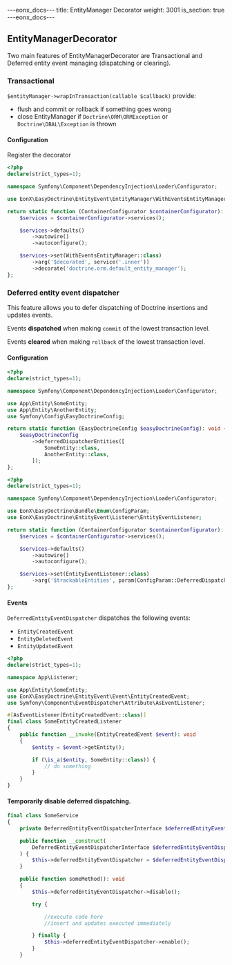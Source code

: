 ---eonx_docs---
title: EntityManager Decorator
weight: 3001
is_section: true
---eonx_docs---

## EntityManagerDecorator

Two main features of EntityManagerDecorator are Transactional and Deferred entity event managing (dispatching or clearing).

### Transactional

`$entityManager->wrapInTransaction(callable $callback)` provide:

- flush and commit or rollback if something goes wrong
- close EntityManager if `Doctrine\ORM\ORMException` or `Doctrine\DBAL\Exception` is thrown

#### Configuration

Register the decorator

```php
<?php
declare(strict_types=1);

namespace Symfony\Component\DependencyInjection\Loader\Configurator;

use EonX\EasyDoctrine\EntityEvent\EntityManager\WithEventsEntityManager;

return static function (ContainerConfigurator $containerConfigurator): void {
    $services = $containerConfigurator->services();

    $services->defaults()
        ->autowire()
        ->autoconfigure();

    $services->set(WithEventsEntityManager::class)
        ->arg('$decorated', service('.inner'))
        ->decorate('doctrine.orm.default_entity_manager');
};

```

### Deferred entity event dispatcher

This feature allows you to defer dispatching of Doctrine insertions and updates events.

Events **dispatched** when making `commit` of the lowest transaction level.

Events **cleared** when making `rollback` of the lowest transaction level.

#### Configuration

```php
<?php
declare(strict_types=1);

namespace Symfony\Component\DependencyInjection\Loader\Configurator;

use App\Entity\SomeEntity;
use App\Entity\AnotherEntity;
use Symfony\Config\EasyDoctrineConfig;

return static function (EasyDoctrineConfig $easyDoctrineConfig): void {
    $easyDoctrineConfig
        ->deferredDispatcherEntities([
            SomeEntity::class,
            AnotherEntity::class,
        ]);
};

```

```php
<?php
declare(strict_types=1);

namespace Symfony\Component\DependencyInjection\Loader\Configurator;

use EonX\EasyDoctrine\Bundle\Enum\ConfigParam;
use EonX\EasyDoctrine\EntityEvent\Listener\EntityEventListener;

return static function (ContainerConfigurator $containerConfigurator): void {
    $services = $containerConfigurator->services();

    $services->defaults()
        ->autowire()
        ->autoconfigure();

    $services->set(EntityEventListener::class)
        ->arg('$trackableEntities', param(ConfigParam::DeferredDispatcherEntities->value));
};

```

#### Events

`DeferredEntityEventDispatcher` dispatches the following events:

- `EntityCreatedEvent`
- `EntityDeletedEvent`
- `EntityUpdatedEvent`

```php
<?php
declare(strict_types=1);

namespace App\Listener;

use App\Entity\SomeEntity;
use EonX\EasyDoctrine\EntityEvent\Event\EntityCreatedEvent;
use Symfony\Component\EventDispatcher\Attribute\AsEventListener;

#[AsEventListener(EntityCreatedEvent::class)]
final class SomeEntityCreatedListener
{
    public function __invoke(EntityCreatedEvent $event): void
    {
        $entity = $event->getEntity();

        if (\is_a($entity, SomeEntity::class)) {
            // do something
        }
    }
}

```

#### Temporarily disable deferred dispatching.

```php
final class SomeService
{
    private DeferredEntityEventDispatcherInterface $deferredEntityEventDispatcher;

    public function __construct(
        DeferredEntityEventDispatcherInterface $deferredEntityEventDispatcher
    ) {
        $this->deferredEntityEventDispatcher = $deferredEntityEventDispatcher;
    }

    public function someMethod(): void
    {
        $this->deferredEntityEventDispatcher->disable();

        try {

            //execute code here
            //insert and updates executed immediately

        } finally {
            $this->deferredEntityEventDispatcher->enable();
        }
    }
```
